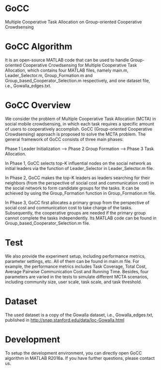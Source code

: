 # GoCC
Multiple Cooperative Task Allocation on Group-oriented Cooperative Crowdsensing
# GoCC Algorithm
It is an open-source MATLAB code that can be used to handle Group-oriented Cooperative Crowdsensing for Multiple Cooperative Task Allocation, which contains four MATLAB files, namely main.m, Leader_Selector.m, Group_Formation.m and Group_based_Cooperator_Selection.m respectively, and one dataset file, i.e., Gowalla_edges.txt.
# GoCC Overview
We consider the problem of Multiple Cooperative Task Allocation (MCTA) in social mobile crowdsensing, in which each task requires a specific amount of users to cooperatively accomplish. GoCC (Group-oriented Cooperative Crowdsensing) approach is proposed to solve the MCTA problem. The general framework of GoCC consists of three main phases:

Phase 1 Leader Initialization —> Phase 2 Group Formation —> Phase 3 Task Allocation.

In Phase 1, GoCC selects top-K influential nodes on the social network as initial leaders via the function of Leader_Selector in Leader_Selector.m file. 

In Phase 2, GoCC makes the top-K leaders as leaders searching for their neighbors (from the perspective of social cost and communication cost) in the social network to form candidate groups for the tasks. It can be achieved by using the Group_Formation function in Group_Formation.m file.

In Phase 3, GoCC first allocates a primary group from the perspective of social cost and communication cost to take charge of the tasks. Subsequently, the cooperative groups are needed if the primary group cannot complete the tasks independently. Its MATLAB code can be found in Group_based_Cooperator_Selection.m file.

# Test
We also provide the experiment setup, including performance metrics, parameter settings, etc. All of them can be found in main.m file. For example, the performance metrics includes Task Coverage, Total Cost, Average Pairwise Communication Cost and Running Time. Besides, four parameters are varied in the tests to simulate different MCTA scenarios, including community size, user scale, task scale, and task threshold.  

# Dataset
The used dataset is a copy of the Gowalla dataset, i.e., Gowalla_edges.txt, published in http://snap.stanford.edu/data/loc-Gowalla.html

# Development
To setup the development environment, you can directly open GoCC algorithm in MATLAB R2016a. If you have further questions, please contact us.
